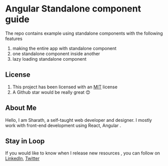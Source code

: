 # Angular Standalone component guide

The repo contains example using standalone components with the following features

1. making the entire app with standalone component
1. one standalone component inside another
1. lazy loading standalone component

## License

1. This project has been licensed with an [MIT](https://choosealicense.com/licenses/mit/) license
1. A Github star would be really great :blush:

## About Me

Hello, I am Sharath, a self-taught web developer and designer. I mostly work with front-end development using React, Angular .

## Stay in Loop

If you would like to know when I release new resources , you can follow on [LinkedIn](https://www.linkedin.com/in/sharath-mohan-dev/), [Twitter](https://twitter.com/sharathmohan007)
